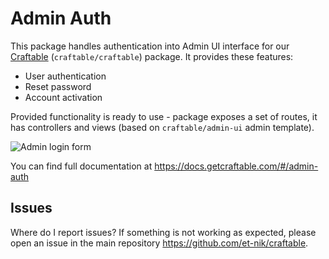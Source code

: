 # Admin Auth

This package handles authentication into Admin UI interface for our [Craftable](https://github.com/et-nik/craftable) (`craftable/craftable`) package. It provides these features:
- User authentication
- Reset password
- Account activation

Provided functionality is ready to use - package exposes a set of routes, it has controllers and views (based on `craftable/admin-ui` admin template).

![Admin login form](https://docs.getcraftable.com/assets/login-form.png "Admin login form")

You can find full documentation at https://docs.getcraftable.com/#/admin-auth

## Issues
Where do I report issues?
If something is not working as expected, please open an issue in the main repository https://github.com/et-nik/craftable.
